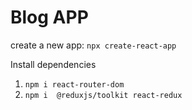 # Blog APP

create a new app:
`npx create-react-app`

Install dependencies

1. `npm i react-router-dom`
2. `npm i  @reduxjs/toolkit react-redux`